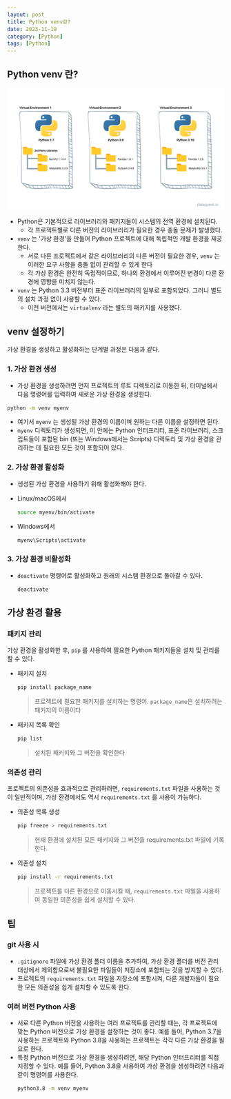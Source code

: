 ```yaml
---
layout: post
title: Python venv란?
date: 2023-11-19
category: [Python]
tags: [Python]
---
```


## Python venv 란?

![](/assets/img/2023-11-19-python-venv/2023-11-19-23-40-18.png)

- Python은 기본적으로 라이브러리와 패키지들이 시스템의 전역 환경에 설치된다.
  - 각 프로젝트별로 다른 버전의 라이브러리가 필요한 경우 충돌 문제가 발생했다.
- `venv` 는 '가상 환경'을 만들어 Python 프로젝트에 대해 독립적인 개발 환경을 제공한다.
  - 서로 다른 프로젝트에서 같은 라이브러리의 다른 버전이 필요한 경우, `venv` 는 이러한 요구 사항을 충돌 없이 관리할 수 있게 한다
  - 각 가상 환경은 완전히 독립적이므로, 하나의 환경에서 이루어진 변경이 다른 환경에 영향을 미치지 않는다.
- `venv` 는 Python 3.3 버전부터 표준 라이브러리의 일부로 포함되었다. 그러니 별도의 설치 과정 없이 사용할 수 있다.
  - 이전 버전에서는 `virtualenv` 라는 별도의 패키지를 사용했다.

## venv 설정하기

가상 환경을 생성하고 활성화하는 단계별 과정은 다음과 같다.

### 1. 가상 환경 생성

- 가상 환경을 생성하려면 먼저 프로젝트의 루트 디렉토리로 이동한 뒤, 터미널에서 다음 명령어를 입력하여 새로운 가상 환경을 생성한다.

``` bash
python -m venv myenv
```

- 여기서 `myenv` 는 생성될 가상 환경의 이름이며 원하는 다른 이름을 설정하면 된다.
- `myenv` 디렉토리가 생성되면, 이 안에는 Python 인터프리터, 표준 라이브러리, 스크립트들이 포함된 bin (또는 Windows에서는 Scripts) 디렉토리 및 가상 환경을 관리하는 데 필요한 모든 것이 포함되어 있다.

### 2. 가상 환경 활성화

- 생성된 가상 환경을 사용하기 위해 활성화해야 한다.

- Linux/macOS에서
  ``` bash
  source myenv/bin/activate
  ```

- Windows에서
  ``` cmd
  myenv\Scripts\activate
  ```

### 3. 가상 환경 비활성화

- `deactivate` 명령어로 활성화하고 원래의 시스템 환경으로 돌아갈 수 있다.
  ``` bash
  deactivate
  ```

## 가상 환경 활용

### 패키지 관리

가상 환경을 활성화한 후, `pip` 를 사용하여 필요한 Python 패키지들을 설치 및 관리를 할 수 있다.

- 패키지 설치
  ``` bash
  pip install package_name
  ```
  > 프로젝트에 필요한 패키지를 설치하는 명령어. `package_name`은 설치하려는 패키지의 이름이다

- 패키지 목록 확인
  ``` bash
  pip list
  ```
  > 설치된 패키지와 그 버전을 확인한다

### 의존성 관리

프로젝트의 의존성을 효과적으로 관리하려면, `requirements.txt` 파일을 사용하는 것이 일반적이며, 가상 환경에서도 역시 `requirements.txt` 를 사용이 가능하다.

- 의존성 목록 생성
  ``` bash
  pip freeze > requirements.txt
  ```
  > 현재 환경에 설치된 모든 패키지와 그 버전을 requirements.txt 파일에 기록한다.

- 의존성 설치
  ``` bash
  pip install -r requirements.txt
  ```
  > 프로젝트를 다른 환경으로 이동시킬 때, `requirements.txt` 파일을 사용하여 동일한 의존성을 쉽게 설치할 수 있다.

## 팁

### git 사용 시

- `.gitignore` 파일에 가상 환경 폴더 이름을 추가하여, 가상 환경 폴더를 버전 관리 대상에서 제외함으로써 불필요한 파일들이 저장소에 포함되는 것을 방지할 수 있다.
- 프로젝트의 `requirements.txt` 파일을 저장소에 포함시켜, 다른 개발자들이 필요한 모든 의존성을 쉽게 설치할 수 있도록 한다.

### 여러 버전 Python 사용

- 서로 다른 Python 버전을 사용하는 여러 프로젝트를 관리할 때는, 각 프로젝트에 맞는 Python 버전으로 가상 환경을 설정하는 것이 좋다. 예를 들어, Python 3.7을 사용하는 프로젝트와 Python 3.8을 사용하는 프로젝트는 각각 다른 가상 환경을 필요로 한다.
- 특정 Python 버전으로 가상 환경을 생성하려면, 해당 Python 인터프리터를 직접 지정할 수 있다. 예를 들어, Python 3.8을 사용하여 가상 환경을 생성하려면 다음과 같이 명령어를 사용한다.
  ``` bash
  python3.8 -m venv myenv
  ```
